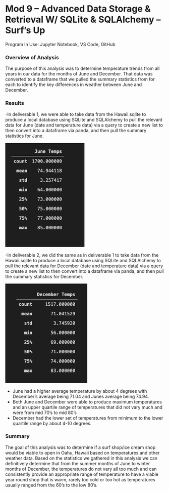 # Mod 9 – Advanced Data Storage & Retrieval W/ SQLite & SQLAlchemy – Surf’s Up
Program In Use: Jupyter Notebook, VS Code, GitHub
### Overview of Analysis 
The purpose of this analysis was to determine temperature trends from all years in our data for the months of June and December. That data was converted to a dataframe that we pulled the summary statistics from for each to identify the key differences in weather between June and December.
### Results
-In deliverable 1, we were able to take data from the Hawaii.sqlite to produce a local database using SQLite and SQLAlchemy to pull the relevant data for June (date and temperature data) via a query to create a new list to then convert into a dataframe via panda, and then pull the summary statistics for June. 

![June Temps](https://github.com/RichelynScott/surfs_up/blob/main/June%20Summary%20Statistics%20.png)


-In deliverable 2, we did the same as in deliverable 1 to take data from the Hawaii.sqlite to produce a local database using SQLite and SQLAlchemy to pull the relevant data for December (date and temperature data) via a query to create a new list to then convert into a dataframe via panda, and then pull the summary statistics for December. 

![Dec Temps](https://github.com/RichelynScott/surfs_up/blob/main/December%20Summary%20Statistics.png)


* June had a higher average temperature by about 4 degrees with December’s average being 71.04 and Junes average being 74.94.
* Both June and December were able to produce maximum temperatures and an upper quartile range of temperatures that did not vary much and were from mid 70’s to mid 80’s
* December had the lower set of temperatures from minimum to the lower quartile range by about 4-10 degrees.

### Summary

The goal of this analysis was to determine if a surf shop/ice cream shop would be viable to open in Oahu, Hawaii based on temperatures and other weather data. Based on the statistics we gathered in this analysis we can definitively determine that from the summer months of June to winter months of December, the temperatures do not vary all too much and can consistently provide an appropriate range of temperature to have a viable year round shop that is warm, rarely too cold or too hot as temperatures usually ranged from the 60’s to the low 80’s. 
